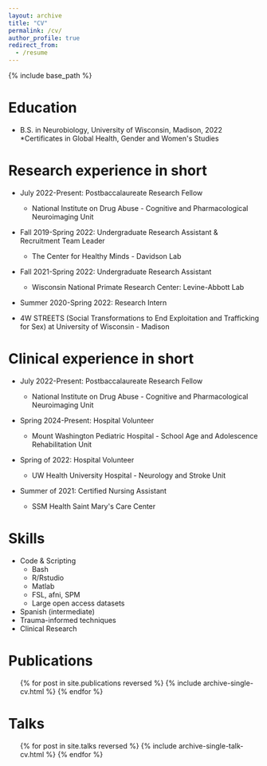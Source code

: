 ```yaml
---
layout: archive
title: "CV"
permalink: /cv/
author_profile: true
redirect_from:
  - /resume
---
```


{% include base_path %}

Education
======
* B.S. in Neurobiology, University of Wisconsin, Madison, 2022
  *Certificates in Global Health, Gender and Women's Studies 

Research experience in short
======
* July 2022-Present: Postbaccalaureate Research Fellow
  * National Institute on Drug Abuse - Cognitive and Pharmacological Neuroimaging Unit

* Fall 2019-Spring 2022: Undergraduate Research Assistant & Recruitment Team Leader
  * The Center for Healthy Minds - Davidson Lab

* Fall 2021-Spring 2022: Undergraduate Research Assistant
  * Wisconsin National Primate Research Center: Levine-Abbott Lab

 * Summer 2020-Spring 2022: Research Intern
  * 4W STREETS (Social Transformations to End Exploitation and Trafficking for Sex) at University of Wisconsin - Madison


Clinical experience in short
======
* July 2022-Present: Postbaccalaureate Research Fellow
  * National Institute on Drug Abuse - Cognitive and Pharmacological Neuroimaging Unit

* Spring 2024-Present: Hospital Volunteer
  * Mount Washington Pediatric Hospital - School Age and Adolescence Rehabilitation Unit

* Spring of 2022: Hospital Volunteer
  * UW Health University Hospital - Neurology and Stroke Unit
 
* Summer of 2021: Certified Nursing Assistant
  * SSM Health Saint Mary's Care Center 

Skills
======
* Code & Scripting
  * Bash
  * R/Rstudio
  * Matlab
  * FSL, afni, SPM
  * Large open access datasets
* Spanish (intermediate)
* Trauma-informed techniques
* Clinical Research

Publications
======
  <ul>{% for post in site.publications reversed %}
    {% include archive-single-cv.html %}
  {% endfor %}</ul>
  
Talks
======
  <ul>{% for post in site.talks reversed %}
    {% include archive-single-talk-cv.html  %}
  {% endfor %}</ul>
  
